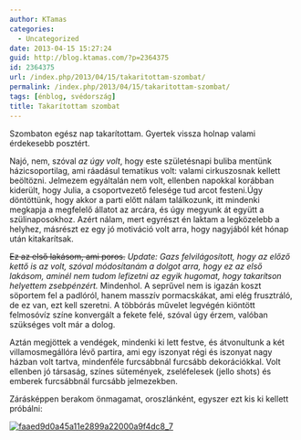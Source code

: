 ```yaml
---
author: KTamas
categories:
  - Uncategorized
date: 2013-04-15 15:27:24
guid: http://blog.ktamas.com/?p=2364375
id: 2364375
url: /index.php/2013/04/15/takaritottam-szombat/
permalink: /index.php/2013/04/15/takaritottam-szombat/
tags: [énblog, svédország]
title: Takarítottam szombat
---
```


Szombaton egész nap takarítottam. Gyertek vissza holnap valami érdekesebb posztért.

Najó, nem, szóval _az úgy volt_, hogy este születésnapi buliba mentünk házicsoportilag, ami ráadásul tematikus volt: valami cirkuszosnak kellett beöltözni. Jelmezem egyáltalán nem volt, ellenben napokkal korábban kiderült, hogy Julia, a csoportvezető felesége tud arcot festeni.Úgy döntöttünk, hogy akkor a parti előtt nálam találkozunk, itt mindenki megkapja a megfelelő állatot az arcára, és úgy megyunk át együtt a szülinaposokhoz. Azért nálam, mert egyrészt én laktam a legközelebb a helyhez, másrészt ez egy jó motiváció volt arra, hogy nagyjából két hónap után kitakarítsak.

<del>Ez az első lakásom, ami poros.</del> _Update: Gazs felvilágosított, hogy az előző kettő is az volt, szóval módosítanám a dolgot arra, hogy ez az első lakásom, aminél nem tudom lefizetni az egyik hugomat, hogy takarítson helyettem zsebpénzért._ Mindenhol. A seprűvel nem is igazán koszt söportem fel a padlóról, hanem masszív pormacskákat, ami elég frusztráló, de ez van, ezt kell szeretni. A többórás művelet legvégén kiöntött felmosóvíz színe konvergált a fekete felé, szóval úgy érzem, valóban szükséges volt már a dolog.

Aztán megjöttek a vendégek, mindenki ki lett festve, és átvonultunk a két villamosmegállóra lévő partira, ami egy iszonyat régi és iszonyat nagy házban volt tartva, mindenféle furcsábbnál furcsább dekorációkkal. Volt ellenben jó társaság, színes sütemények, zseléfelesek (jello shots) és emberek furcsábbnál furcsább jelmezekben.

Zárásképpen berakom önmagamat, oroszlánként, egyszer ezt kis ki kellett próbálni:

[<img class="aligncenter size-full wp-image-2364376" alt="faaed9d0a45a11e2899a22000a9f4dc8_7" src="/wp-content/uploads/2013/04/faaed9d0a45a11e2899a22000a9f4dc8_7.jpg" width="612" height="612" srcset="/wp-content/uploads/2013/04/faaed9d0a45a11e2899a22000a9f4dc8_7.jpg 612w, /wp-content/uploads/2013/04/faaed9d0a45a11e2899a22000a9f4dc8_7-150x150.jpg 150w, /wp-content/uploads/2013/04/faaed9d0a45a11e2899a22000a9f4dc8_7-300x300.jpg 300w" sizes="(max-width: 612px) 100vw, 612px" />](/wp-content/uploads/2013/04/faaed9d0a45a11e2899a22000a9f4dc8_7.jpg)
